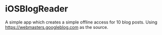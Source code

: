 # iOSBlogReader
A simple app which creates a simple offline access for 10 blog posts. Using https://webmasters.googleblog.com as the source.
